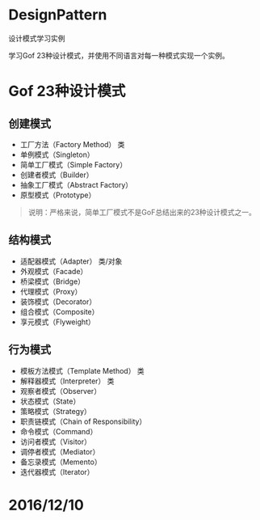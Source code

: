 # DesignPattern
设计模式学习实例

学习Gof 23种设计模式，并使用不同语言对每一种模式实现一个实例。

# Gof 23种设计模式
## 创建模式
- 工厂方法（Factory Method）   			类
- 单例模式（Singleton）
- 简单工厂模式（Simple Factory）
- 创建者模式（Builder）
- 抽象工厂模式（Abstract Factory）
- 原型模式（Prototype）

>说明：严格来说，简单工厂模式不是GoF总结出来的23种设计模式之一。

## 结构模式
- 适配器模式（Adapter）       			类/对象
- 外观模式（Facade）
- 桥梁模式（Bridge）
- 代理模式（Proxy）
- 装饰模式（Decorator）
- 组合模式（Composite） 
- 享元模式（Flyweight）

## 行为模式
- 模板方法模式（Template Method）		类
- 解释器模式（Interpreter）             类
- 观察者模式（Observer）
- 状态模式（State）
- 策略模式（Strategy）
- 职责链模式（Chain of Responsibility）
- 命令模式（Command）
- 访问者模式（Visitor）
- 调停者模式（Mediator）
- 备忘录模式（Memento）
- 迭代器模式（Iterator）

# 2016/12/10 
